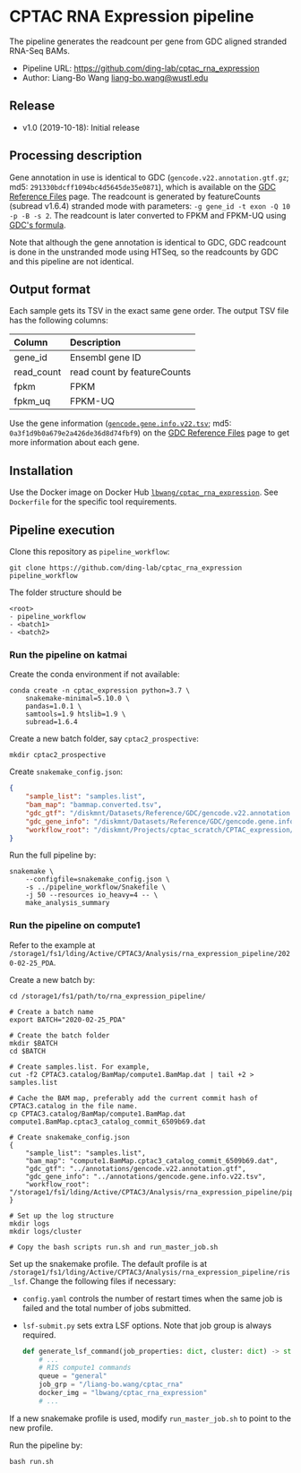 # CPTAC RNA Expression pipeline
The pipeline generates the readcount per gene from GDC aligned stranded RNA-Seq BAMs.

- Pipeline URL: <https://github.com/ding-lab/cptac_rna_expression>
- Author: Liang-Bo Wang <liang-bo.wang@wustl.edu>


## Release
- v1.0 (2019-10-18): Initial release


## Processing description
Gene annotation in use is identical to GDC (`gencode.v22.annotation.gtf.gz`; md5: `291330bdcff1094bc4d5645de35e0871`), which is available on the [GDC Reference Files] page.  The readcount is generated by featureCounts (subread v1.6.4) stranded mode with parameters: `-g gene_id -t exon -Q 10 -p -B -s 2`. The readcount is later converted to FPKM and FPKM-UQ using [GDC's formula].

Note that although the gene annotation is identical to GDC, GDC readcount is done in the unstranded mode using HTSeq, so the readcounts by GDC and this pipeline are not identical.


## Output format
Each sample gets its TSV in the exact same gene order. The output TSV file has the following columns:

| Column     | Description                 |
| :--------- | :-------------------------- |
| gene_id    | Ensembl gene ID             |
| read_count | read count by featureCounts |
| fpkm       | FPKM                        |
| fpkm_uq    | FPKM-UQ                     |

Use the gene information ([`gencode.gene.info.v22.tsv`][gene-info-tsv]; md5: `0a3f1d9b0a679e2a426de36d8d74fbf9`) on the [GDC Reference Files] page to get more information about each gene.

[GDC Reference Files]: https://gdc.cancer.gov/about-data/data-harmonization-and-generation/gdc-reference-files
[GDC's formula]: https://docs.gdc.cancer.gov/Data/Bioinformatics_Pipelines/Expression_mRNA_Pipeline/#upper-quartile-fpkm
[gene-info-tsv]: https://api.gdc.cancer.gov/data/b011ee3e-14d8-4a97-aed4-e0b10f6bbe82


## Installation
Use the Docker image on Docker Hub [`lbwang/cptac_rna_expression`][docker-image]. See `Dockerfile` for the specific tool requirements.

[docker-image]: https://hub.docker.com/r/lbwang/cptac_rna_expression


## Pipeline execution
Clone this repository as `pipeline_workflow`:

    git clone https://github.com/ding-lab/cptac_rna_expression pipeline_workflow

The folder structure should be

    <root>
    - pipeline_workflow
    - <batch1>
    - <batch2>


### Run the pipeline on katmai

Create the conda environment if not available:

    conda create -n cptac_expression python=3.7 \
        snakemake-minimal=5.10.0 \
        pandas=1.0.1 \
        samtools=1.9 htslib=1.9 \
        subread=1.6.4

Create a new batch folder, say `cptac2_prospective`:

    mkdir cptac2_prospective

Create `snakemake_config.json`:

```json
{
    "sample_list": "samples.list",
    "bam_map": "bammap.converted.tsv",
    "gdc_gtf": "/diskmnt/Datasets/Reference/GDC/gencode.v22.annotation.gtf",
    "gdc_gene_info": "/diskmnt/Datasets/Reference/GDC/gencode.gene.info.v22.tsv",
    "workflow_root": "/diskmnt/Projects/cptac_scratch/CPTAC_expression/pipeline_workflow"
}
```

Run the full pipeline by:

    snakemake \
        --configfile=snakemake_config.json \
        -s ../pipeline_workflow/Snakefile \
        -j 50 --resources io_heavy=4 -- \
        make_analysis_summary


### Run the pipeline on compute1
Refer to the example at `/storage1/fs1/lding/Active/CPTAC3/Analysis/rna_expression_pipeline/2020-02-25_PDA`.

Create a new batch by:

    cd /storage1/fs1/path/to/rna_expression_pipeline/

    # Create a batch name
    export BATCH="2020-02-25_PDA"

    # Create the batch folder
    mkdir $BATCH
    cd $BATCH

    # Create samples.list. For example,
    cut -f2 CPTAC3.catalog/BamMap/compute1.BamMap.dat | tail +2 > samples.list

    # Cache the BAM map, preferably add the current commit hash of CPTAC3.catalog in the file name.
    cp CPTAC3.catalog/BamMap/compute1.BamMap.dat compute1.BamMap.cptac3_catalog_commit_6509b69.dat

    # Create snakemake_config.json
    {
        "sample_list": "samples.list",
        "bam_map": "compute1.BamMap.cptac3_catalog_commit_6509b69.dat",
        "gdc_gtf": "../annotations/gencode.v22.annotation.gtf",
        "gdc_gene_info": "../annotations/gencode.gene.info.v22.tsv",
        "workflow_root": "/storage1/fs1/lding/Active/CPTAC3/Analysis/rna_expression_pipeline/pipeline_workflow"
    }

    # Set up the log structure
    mkdir logs
    mkdir logs/cluster

    # Copy the bash scripts run.sh and run_master_job.sh


Set up the snakemake profile. The default profile is at `/storage1/fs1/lding/Active/CPTAC3/Analysis/rna_expression_pipeline/ris_lsf`. Change the following files if necessary: 

- `config.yaml` controls the number of restart times when the same job is failed and the total number of jobs submitted. 
- `lsf-submit.py` sets extra LSF options. Note that job group is always required.

    ```python
    def generate_lsf_command(job_properties: dict, cluster: dict) -> str:
        # ...
        # RIS compute1 commands
        queue = "general"
        job_grp = "/liang-bo.wang/cptac_rna"
        docker_img = "lbwang/cptac_rna_expression"
        # ...
    ```

If a new snakemake profile is used, modify `run_master_job.sh` to point to the new profile.

Run the pipeline by:

    bash run.sh